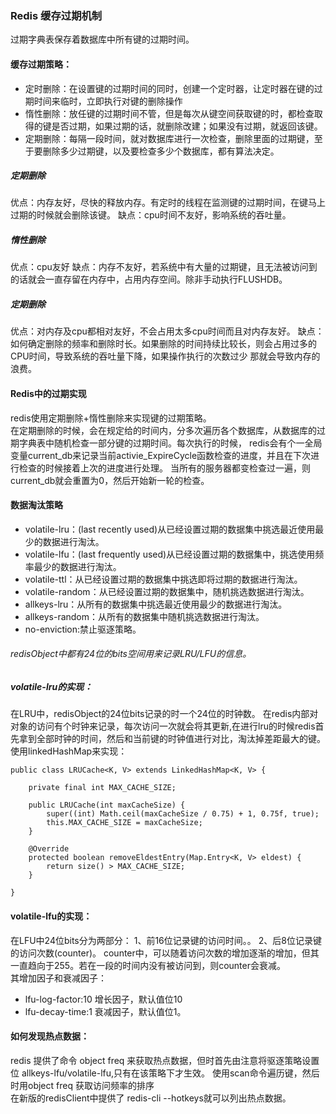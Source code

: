 ### Redis 缓存过期机制
过期字典表保存着数据库中所有键的过期时间。
#### 缓存过期策略：    
- 定时删除：在设置键的过期时间的同时，创建一个定时器，让定时器在键的过期时间来临时，立即执行对键的删除操作
- 惰性删除：放任键的过期时间不管，但是每次从键空间获取键的时，都检查取得的键是否过期，如果过期的话，就删除改建；如果没有过期，就返回该键。
- 定期删除：每隔一段时间，就对数据库进行一次检查，删除里面的过期键，至于要删除多少过期键，以及要检查多少个数据库，都有算法决定。
##### 定期删除
优点：内存友好，尽快的释放内存。有定时的线程在监测键的过期时间，在键马上过期的时候就会删除该键。
缺点：cpu时间不友好，影响系统的吞吐量。
##### 惰性删除
优点：cpu友好
缺点：内存不友好，若系统中有大量的过期键，且无法被访问到的话就会一直存留在内存中，占用内存空间。除非手动执行FLUSHDB。
##### 定期删除
优点：对内存及cpu都相对友好，不会占用太多cpu时间而且对内存友好。
缺点：如何确定删除的频率和删除时长。如果删除的时间持续比较长，则会占用过多的CPU时间，导致系统的吞吐量下降，如果操作执行的次数过少
那就会导致内存的浪费。    
#### Redis中的过期实现
redis使用定期删除+惰性删除来实现键的过期策略。    
在定期删除的时候，会在规定给的时间内，分多次遍历各个数据库，从数据库的过期字典表中随机检查一部分键的过期时间。每次执行的时候，
redis会有个一全局变量current_db来记录当前activie_ExpireCycle函数检查的进度，并且在下次进行检查的时候接着上次的进度进行处理。
当所有的服务器都变检查过一遍，则current_db就会重置为0，然后开始新一轮的检查。

#### 数据淘汰策略
- volatile-lru：(last recently used)从已经设置过期的数据集中挑选最近使用最少的数据进行淘汰。
- volatile-lfu：(last frequently used)从已经设置过期的数据集中，挑选使用频率最少的数据进行淘汰。
- volatile-ttl：从已经设置过期的数据集中挑选即将过期的数据进行淘汰。
- volatile-random：从已经设置过期的数据集中，随机挑选数据进行淘汰。
- allkeys-lru：从所有的数据集中挑选最近使用最少的数据进行淘汰。
- allkeys-random：从所有的数据集中随机挑选数据进行淘汰。
- no-enviction:禁止驱逐策略。


###### redisObject中都有24位的bits空间用来记录LRU/LFU的信息。
##### volatile-lru的实现：
在LRU中，redisObject的24位bits记录的时一个24位的时钟数。
在redis内部对对象的访问有个时钟来记录，每次访问一次就会将其更新,在进行lru的时候redis首先拿到全部时钟的时间，然后和当前键的时钟值进行对比，淘汰掉差距最大的键。
使用linkedHashMap来实现：
```
public class LRUCache<K, V> extends LinkedHashMap<K, V> {

    private final int MAX_CACHE_SIZE;

    public LRUCache(int maxCacheSize) {
        super((int) Math.ceil(maxCacheSize / 0.75) + 1, 0.75f, true);
        this.MAX_CACHE_SIZE = maxCacheSize;
    }

    @Override
    protected boolean removeEldestEntry(Map.Entry<K, V> eldest) {
        return size() > MAX_CACHE_SIZE;
    }
    
}
```
#### volatile-lfu的实现：
在LFU中24位bits分为两部分：
1、前16位记录键的访问时间。。
2、后8位记录键的访问次数(counter)。
counter中，可以随着访问次数的增加逐渐的增加，但其一直趋向于255。若在一段的时间内没有被访问到，则counter会衰减。    
其增加因子和衰减因子：
- lfu-log-factor:10 增长因子，默认值位10
- lfu-decay-time:1  衰减因子，默认值位1。

#### 如何发现热点数据：
redis 提供了命令 object freq 来获取热点数据，但时首先由注意将驱逐策略设置位 allkeys-lfu/volatile-lfu,只有在该策略下才生效。
使用scan命令遍历键，然后时用object freq 获取访问频率的排序    
在新版的redisClient中提供了  redis-cli --hotkeys就可以列出热点数据。

